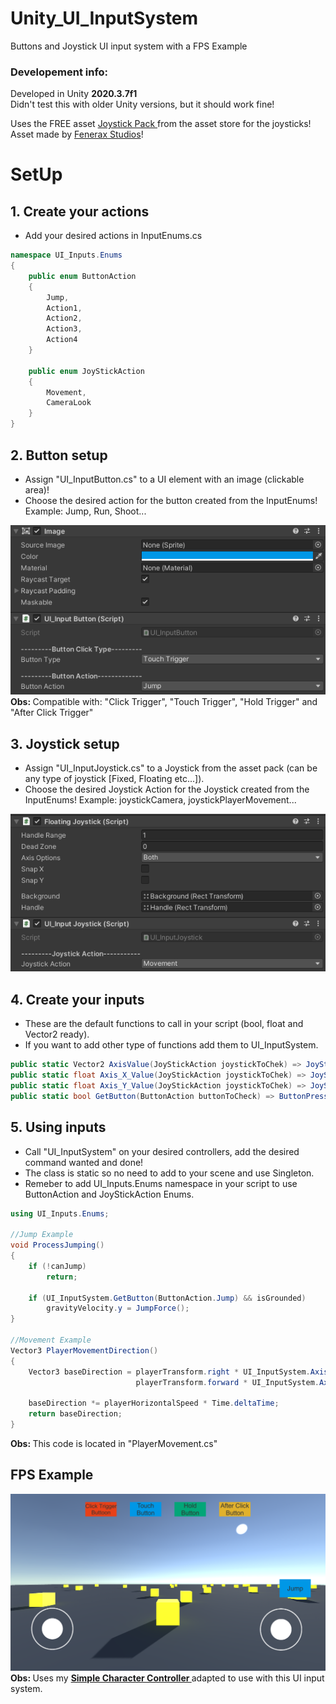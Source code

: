 # Unity_UI_InputSystem

Buttons and Joystick UI input system with a FPS Example

### Developement info:
Developed in Unity <strong>2020.3.7f1</strong> <br>
Didn't test this with older Unity versions, but it should work fine! <br>

Uses the FREE asset <a href='https://assetstore.unity.com/packages/tools/input-management/joystick-pack-107631'> Joystick Pack </a> from the asset store for the joysticks! Asset made by <a href='https://assetstore.unity.com/publishers/32730'> Fenerax Studios</a>! <br>

# SetUp

## 1. Create your actions
* Add your desired actions in InputEnums.cs

```C#
namespace UI_Inputs.Enums
{
    public enum ButtonAction 
    {
        Jump,
        Action1,
        Action2, 
        Action3,
        Action4
    }

    public enum JoyStickAction
    {
        Movement,
        CameraLook
    }
}
```

## 2. Button setup
* Assign "UI_InputButton.cs" to a UI element with an image (clickable area)! <br>
* Choose the desired action for the button created from the InputEnums! Example: Jump, Run, Shoot... <br>

![1](Screenshots/SetUpButton.png) <br>
<strong> Obs: </strong> Compatible with: "Click Trigger", "Touch Trigger", "Hold Trigger" and "After Click Trigger"

## 3. Joystick setup
* Assign "UI_InputJoystick.cs" to a Joystick from the asset pack (can be any type of joystick [Fixed, Floating etc...]). <br>
* Choose the desired Joystick Action for the Joystick created from the InputEnums! Example: joystickCamera, joystickPlayerMovement... <br>

![1](Screenshots/SetUpJoystick.png)

## 4. Create your inputs
* These are the default functions to call in your script (bool, float and Vector2 ready).
* If you want to add other type of functions add them to UI_InputSystem.

```C#
public static Vector2 AxisValue(JoyStickAction joystickToChek) => JoyStickProcessor(joystickToChek);
public static float Axis_X_Value(JoyStickAction joystickToChek) => JoyStickProcessor(joystickToChek).x;
public static float Axis_Y_Value(JoyStickAction joystickToChek) => JoyStickProcessor(joystickToChek).y;
public static bool GetButton(ButtonAction buttonToCheck) => ButtonPressProcessor(buttonToCheck);
```

## 5. Using inputs
* Call "UI_InputSystem" on your desired controllers, add the desired command wanted and done!
* The class is static so no need to add to your scene and use Singleton.
* Remeber to add UI_Inputs.Enums namespace in your script to use ButtonAction and JoyStickAction Enums.

```C#
using UI_Inputs.Enums;

//Jump Example
void ProcessJumping()
{
    if (!canJump)
        return;

    if (UI_InputSystem.GetButton(ButtonAction.Jump) && isGrounded)      
        gravityVelocity.y = JumpForce();      
}

//Movement Example
Vector3 PlayerMovementDirection()
{
    Vector3 baseDirection = playerTransform.right * UI_InputSystem.Axis_X_Value(JoyStickAction.Movement) +
                            playerTransform.forward * UI_InputSystem.Axis_Y_Value(JoyStickAction.Movement);

    baseDirection *= playerHorizontalSpeed * Time.deltaTime;
    return baseDirection;
}
```
<strong> Obs: </strong> This code is located in "PlayerMovement.cs"

## FPS Example
![1](Screenshots/Demo.png) <br>
<strong> Obs: </strong> Uses my <strong> <a href='https://github.com/playjoa/Unity_SimpleCharacterController_FPS'> Simple Character Controller </a> </strong> adapted to use with this UI input system.
